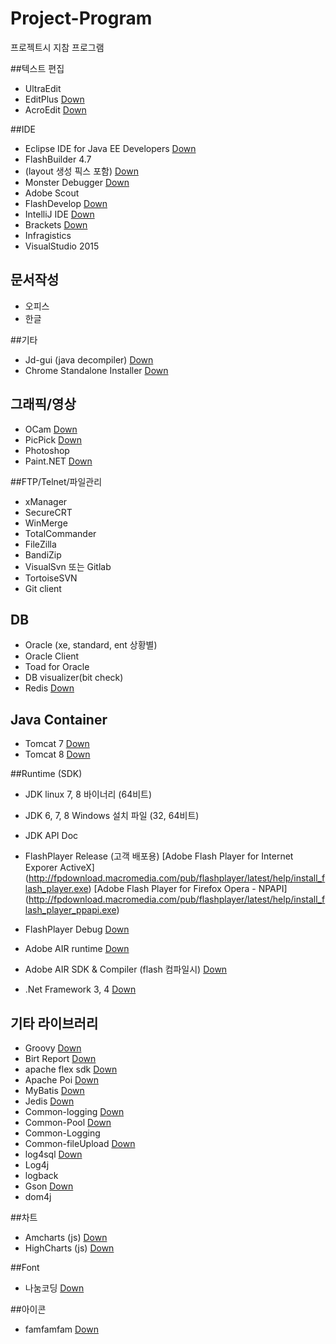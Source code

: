 # Project-Program
프로젝트시 지참 프로그램

##텍스트 편집
+ UltraEdit
+ EditPlus [Down](http://editplus.co.kr/kr/download.html)
+ AcroEdit [Down](http://www.acrosoft.pe.kr/board/download)

##IDE
+ Eclipse IDE for Java EE Developers [Down](http://www.eclipse.org/downloads/)
+ FlashBuilder 4.7
+ (layout 생성 픽스 포함) [Down](https://helpx.adobe.com/flash-builder/kb/flex-new-project-issue--.html)
+ Monster Debugger [Down](http://www.monsterdebugger.com/downloads)
+ Adobe Scout
+ FlashDevelop [Down](http://www.flashdevelop.org/community/viewforum.php?f=11)
+ IntelliJ IDE [Down](https://www.jetbrains.com/idea/download/)
+ Brackets [Down](http://brackets.io/)
+ Infragistics 
+ VisualStudio 2015

## 문서작성
+ 오피스
+ 한글

##기타 
+ Jd-gui (java decompiler) [Down](http://jd.benow.ca/)
+ Chrome Standalone Installer [Down](http://www.google.com/chrome/eula.html?system=true&standalone=1)

## 그래픽/영상
+ OCam [Down](http://ohsoft.net/ko/bbs/board.php?bo_table=ocam_board)
+ PicPick [Down](http://wiziple.tistory.com/)
+ Photoshop
+ Paint.NET [Down](http://www.getpaint.net/download.html)

##FTP/Telnet/파일관리
+ xManager 
+ SecureCRT
+ WinMerge
+ TotalCommander 
+ FileZilla 
+ BandiZip
+ VisualSvn 또는 Gitlab
+ TortoiseSVN
+ Git client

## DB
+ Oracle (xe, standard, ent 상황별)
+ Oracle Client
+ Toad for Oracle
+ DB visualizer(bit check)
+ Redis [Down](http://redis.io/download)

## Java Container
+ Tomcat 7 [Down](http://tomcat.apache.org/download-70.cgi)
+ Tomcat 8 [Down](http://tomcat.apache.org/download-80.cgi)

##Runtime (SDK)
+ JDK linux 7, 8 바이너리 (64비트)
+ JDK 6, 7, 8 Windows 설치 파일 (32, 64비트)
+ JDK API Doc
+ FlashPlayer Release (고객 배포용)
[Adobe Flash Player for Internet Exporer ActiveX]
(http://fpdownload.macromedia.com/pub/flashplayer/latest/help/install_flash_player.exe)
[Adobe Flash Player for Firefox Opera - NPAPI]
(http://fpdownload.macromedia.com/pub/flashplayer/latest/help/install_flash_player_ppapi.exe)

+ FlashPlayer Debug [Down](https://www.adobe.com/support/flashplayer/debug_downloads.html)
+ Adobe AIR runtime [Down](http://www.adobe.com/products/air/runtime-distribution3.html)
+ Adobe AIR SDK & Compiler (flash 컴파일시)  [Down](http://www.adobe.com/devnet/air/air-sdk-download.html)
+ .Net Framework 3, 4 [Down](http://getdotnet.azurewebsites.net/target-dotnet-platforms.html)

## 기타 라이브러리
+ Groovy [Down](http://www.groovy-lang.org/download.html)
+ Birt Report [Down](http://download.eclipse.org/birt/downloads/)
+ apache flex sdk [Down](http://flex.apache.org/download-binaries.html)
+ Apache Poi [Down](https://poi.apache.org/download.html)
+ MyBatis [Down](https://github.com/mybatis/mybatis-3/releases)
+ Jedis [Down](https://github.com/xetorthio/jedis/releases)
+ Common-logging [Down](https://commons.apache.org/proper/commons-logging/download_logging.cgi)
+ Common-Pool [Down](https://commons.apache.org/proper/commons-pool/download_pool.cgi)
+ Common-Logging
+ Common-fileUpload [Down](https://commons.apache.org/proper/commons-fileupload/)
+ log4sql [Down](http://sourceforge.net/projects/log4sql/files/)
+ Log4j
+ logback
+ Gson [Down](https://github.com/google/gson/releases)
+ dom4j

##차트
+ Amcharts (js) [Down](http://www.amcharts.com/download/)
+ HighCharts (js) [Down](http://www.highcharts.com/download)

##Font
+ 나눔코딩 [Down](http://dev.naver.com/projects/nanumfont/)

##아이콘
+ famfamfam [Down](http://www.famfamfam.com/)
